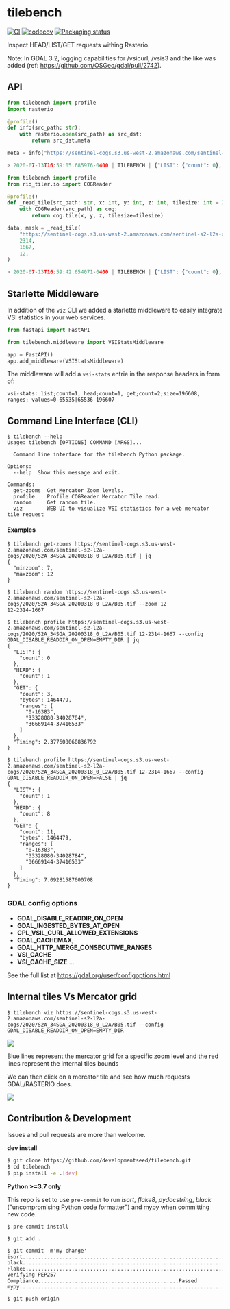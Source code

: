 # tilebench

[![CI](https://github.com/developmentseed/tilebench/workflows/CI/badge.svg)](https://github.com/developmentseed/tilebench/actions?query=workflow%3ACI)
[![codecov](https://codecov.io/gh/developmentseed/tilebench/branch/master/graph/badge.svg)](https://codecov.io/gh/developmentseed/tilebench)
[![Packaging status](https://badge.fury.io/py/tilebench.svg)](https://badge.fury.io/py/tilebench)

Inspect HEAD/LIST/GET requests withing Rasterio.

Note: In GDAL 3.2, logging capabilities for /vsicurl, /vsis3 and the like was added (ref: https://github.com/OSGeo/gdal/pull/2742).

## API

```python
from tilebench import profile
import rasterio

@profile()
def info(src_path: str):
    with rasterio.open(src_path) as src_dst:
        return src_dst.meta

meta = info("https://sentinel-cogs.s3.us-west-2.amazonaws.com/sentinel-s2-l2a-cogs/2020/S2A_34SGA_20200318_0_L2A/B05.tif")

> 2020-07-13T16:59:05.685976-0400 | TILEBENCH | {"LIST": {"count": 0}, "HEAD": {"count": 1}, "GET": {"count": 1, "bytes": 16384, "ranges": ["0-16383"]}, "Timing": 0.8030309677124023}
```

```python
from tilebench import profile
from rio_tiler.io import COGReader

@profile()
def _read_tile(src_path: str, x: int, y: int, z: int, tilesize: int = 256):
    with COGReader(src_path) as cog:
        return cog.tile(x, y, z, tilesize=tilesize)

data, mask = _read_tile(
    "https://sentinel-cogs.s3.us-west-2.amazonaws.com/sentinel-s2-l2a-cogs/2020/S2A_34SGA_20200318_0_L2A/B05.tif",
    2314,
    1667,
    12,
)

> 2020-07-13T16:59:42.654071-0400 | TILEBENCH | {"LIST": {"count": 0}, "HEAD": {"count": 1}, "GET": {"count": 3, "bytes": 1464479, "ranges": ["0-16383", "33328080-34028784", "36669144-37416533"]}, "Timing": 3.007672071456909}
```

## Starlette Middleware

In addition of the `viz` CLI we added a starlette middleware to easily integrate VSI statistics in your web services.

```python
from fastapi import FastAPI

from tilebench.middleware import VSIStatsMiddleware

app = FastAPI()
app.add_middleware(VSIStatsMiddleware)
```

The middleware will add a `vsi-stats` entrie in the response headers in form of:

```
vsi-stats: list;count=1, head;count=1, get;count=2;size=196608, ranges; values=0-65535|65536-196607
```

## Command Line Interface (CLI)

```
$ tilebench --help
Usage: tilebench [OPTIONS] COMMAND [ARGS]...

  Command line interface for the tilebench Python package.

Options:
  --help  Show this message and exit.

Commands:
  get-zooms  Get Mercator Zoom levels.
  profile    Profile COGReader Mercator Tile read.
  random     Get random tile.
  viz        WEB UI to visualize VSI statistics for a web mercator tile request
```

#### Examples
```
$ tilebench get-zooms https://sentinel-cogs.s3.us-west-2.amazonaws.com/sentinel-s2-l2a-cogs/2020/S2A_34SGA_20200318_0_L2A/B05.tif | jq
{
  "minzoom": 7,
  "maxzoom": 12
}

$ tilebench random https://sentinel-cogs.s3.us-west-2.amazonaws.com/sentinel-s2-l2a-cogs/2020/S2A_34SGA_20200318_0_L2A/B05.tif --zoom 12
12-2314-1667

$ tilebench profile https://sentinel-cogs.s3.us-west-2.amazonaws.com/sentinel-s2-l2a-cogs/2020/S2A_34SGA_20200318_0_L2A/B05.tif 12-2314-1667 --config GDAL_DISABLE_READDIR_ON_OPEN=EMPTY_DIR | jq
{
  "LIST": {
    "count": 0
  },
  "HEAD": {
    "count": 1
  },
  "GET": {
    "count": 3,
    "bytes": 1464479,
    "ranges": [
      "0-16383",
      "33328080-34028784",
      "36669144-37416533"
    ]
  },
  "Timing": 2.377608060836792
}

$ tilebench profile https://sentinel-cogs.s3.us-west-2.amazonaws.com/sentinel-s2-l2a-cogs/2020/S2A_34SGA_20200318_0_L2A/B05.tif 12-2314-1667 --config GDAL_DISABLE_READDIR_ON_OPEN=FALSE | jq
{
  "LIST": {
    "count": 1
  },
  "HEAD": {
    "count": 8
  },
  "GET": {
    "count": 11,
    "bytes": 1464479,
    "ranges": [
      "0-16383",
      "33328080-34028784",
      "36669144-37416533"
    ]
  },
  "Timing": 7.09281587600708
}
```

### GDAL config options

- **GDAL_DISABLE_READDIR_ON_OPEN**
- **GDAL_INGESTED_BYTES_AT_OPEN**
- **CPL_VSIL_CURL_ALLOWED_EXTENSIONS**
- **GDAL_CACHEMAX**,
- **GDAL_HTTP_MERGE_CONSECUTIVE_RANGES**
- **VSI_CACHE**
- **VSI_CACHE_SIZE**
...

See the full list at https://gdal.org/user/configoptions.html

## Internal tiles Vs Mercator grid

```
$ tilebench viz https://sentinel-cogs.s3.us-west-2.amazonaws.com/sentinel-s2-l2a-cogs/2020/S2A_34SGA_20200318_0_L2A/B05.tif --config GDAL_DISABLE_READDIR_ON_OPEN=EMPTY_DIR
```

![](https://user-images.githubusercontent.com/10407788/103528918-17180880-4e85-11eb-91b3-d60659b15e80.png)

Blue lines represent the mercator grid for a specific zoom level and the red lines represent the internal tiles bounds

We can then click on a mercator tile and see how much requests GDAL/RASTERIO does.

![](https://user-images.githubusercontent.com/10407788/103529132-65c5a280-4e85-11eb-96e2-f59e915c8ed8.png)

## Contribution & Development

Issues and pull requests are more than welcome.

**dev install**

```bash
$ git clone https://github.com/developmentseed/tilebench.git
$ cd tilebench
$ pip install -e .[dev]
```

**Python >=3.7 only**

This repo is set to use `pre-commit` to run *isort*, *flake8*, *pydocstring*, *black* ("uncompromising Python code formatter") and mypy when committing new code.

```
$ pre-commit install

$ git add .

$ git commit -m'my change'
isort....................................................................Passed
black....................................................................Passed
Flake8...................................................................Passed
Verifying PEP257 Compliance..............................................Passed
mypy.....................................................................Passed

$ git push origin
```
